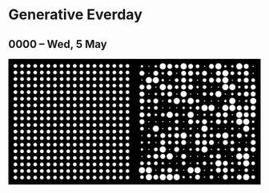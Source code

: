 # Generative Everday

## 0000 – Wed, 5 May

<img src="0000/renders/01-basic-grid.png" width="50%" /><img src="0000/renders/02-random-grid-63543.png" width="50%" />